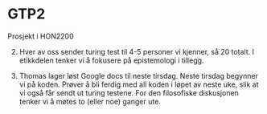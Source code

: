 # GTP2
Prosjekt i HON2200

2.  Hver av oss sender turing test til 4-5 personer vi kjenner, så 20 totalt.
    I etikkdelen tenker vi å fokusere på epistemologi i tillegg. 
    
3.  Thomas lager løst Google docs til neste tirsdag. Neste tirsdag begynner vi på koden. Prøver å bli ferdig med all koden i løpet av neste uke, slik at vi også får sendt ut turing testene. For den filosofiske diskusjonen tenker vi å møtes to (eller noe) ganger ute. 
